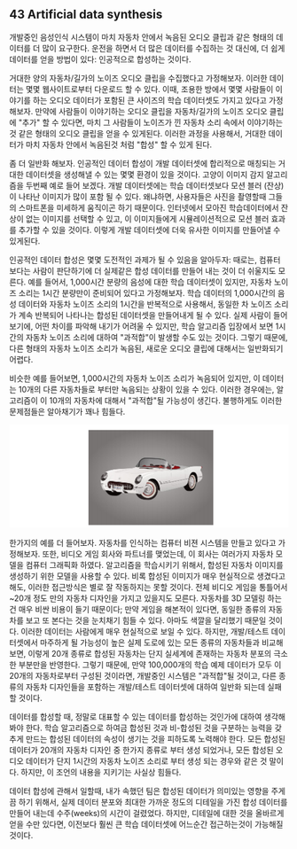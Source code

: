 ## 43 Artificial data synthesis

개발중인 음성인식 시스템이 마치 자동차 안에서 녹음된 오디오 클립과 같은 형태의 데이터를 더 많이 요구한다. 운전을 하면서 더 많은 데이터를 수집하는 것 대신에, 더 쉽게 데이터를 얻을 방법이 있다: 인공적으로 합성하는 것이다.

거대한 양의 자동차/길가의 노이즈 오디오 클립을 수집했다고 가정해보자. 이러한 데이터는 몇몇 웹사이트로부터 다운로드 할 수 있다. 이때, 조용한 방에서 몇몇 사람들이 이야기를 하는 오디오 데이터가 포함된 큰 사이즈의 학습 데이터셋도 가지고 있다고 가정해보자. 만약에 사람들이 이야기하는 오디오 클립을 자동차/길가의 노이즈 오디오 클립에 "추가" 할 수 있다면, 마치 그 사람들이 노이즈가 낀 자동차 소리 속에서 이야기하는 것 같은 형태의 오디오 클립을 얻을 수 있게된다. 이러한 과정을 사용해서, 거대한 데이터가 마치 자동차 안에서 녹음된것 처럼 "합성" 할 수 있게 된다.

좀 더 일반화 해보자. 인공적인 데이터 합성이 개발 데이터셋에 합리적으로 매칭되는 거대한 데이터셋을 생성해낼 수 있는 몇몇 환경이 있을 것이다. 고양이 이미지 감지 알고리즘을 두번째 예로 들어 보겠다. 개발 데이터셋에는 학습 데이터셋보다 모션 블러 (잔상)이 나타난 이미지가 많이 포함 될 수 있다. 왜냐하면, 사용자들은 사진을 촬영할때 그들의 스마트폰을 미세하게 움직이곤 하기 때문이다. 인터넷에서 모아진 학습데이터에서 잔상이 없는 이미지를 선택할 수 있고, 이 이미지들에게 시뮬레이션적으로 모션 블러 효과를 추가할 수 있을 것이다. 이렇게 개발 데이터셋에 더욱 유사한 이미지를 만들어낼 수 있게된다.

인공적인 데이터 합성은 몇몇 도전적인 과제가 될 수 있음을 알아두자: 때로는, 컴퓨터 보다는 사람이 판단하기에 더 실제같은 합성 데이터를 만들어 내는 것이 더 쉬울지도 모른다. 예를 들어서, 1,000시간 분량의 음성에 대한 학습 데이터셋이 있지만, 자동차 노이즈 소리는 1시간 분량만이 준비되어 있다고 가정해보자. 학습 데이터의 1,000시간의 음성 데이터와 자동차 노이즈 소리의 1시간을 반복적으로 사용해서, 동일한 차 노이즈 소리가 계속 반복되어 나타나는 합성된 데이터셋을 만들어내게 될 수 있다. 실제 사람이 들어 보기에, 어떤 차이를 파악해 내기가 어려울 수 있지만, 학습 알고리즘 입장에서 보면 1시간의 자동차 노이즈 소리에 대하여 "과적합"이 발생할 수도 있는 것이다. 그렇기 때문에, 다른 형태의 자동차 노이즈 소리가 녹음된, 새로운 오디오 클립에 대해서는 일반화되기 어렵다.

비슷한 예를 들어보면, 1,000시간의 자동차 노이즈 소리가 녹음되어 있지만, 이 데이터는 10개의 다른 자동차들로 부터만 녹음되는 상황이 있을 수 있다. 이러한 경우에는, 알고리즘이 이 10개의 자동차에 대해서 "과적합"될 가능성이 생긴다. 불행하게도 이러한 문제점들은 알아채기가 꽤나 힘들다.

<div style="text-align:center;">
  <img src="../img/43_1.PNG" style="text-align:center;"/>
</div>

한가지의 예를 더 들어보자. 자동차를 인식하는 컴퓨터 비젼 시스템을 만들고 있다고 가정해보자. 또한, 비디오 게임 회사와 파트너를 맺었는데, 이 회사는 여러가지 자동차 모델을 컴퓨터 그래픽화 하였다. 알고리즘을 학습시키기 위해서, 합성된 자동차 이미지를 생성하기 위한 모델을 사용할 수 있다. 비록 합성된 이미지가 매우 현실적으로 생겼다고 해도, 이러한 접근방식은 별로 잘 작동하지는 못할 것이다. 전체 비디오 게임을 통틀어서 ~20개 정도 만의 자동차 디자인을 가지고 있을지도 모른다. 자동차를 3D 모델링 하는건 매우 비싼 비용이 들기 때문이다; 만약 게임을 해본적이 있다면, 동일한 종류의 자동차를 보고 또 본다는 것을 눈치채기 힘들 수 있다. 아마도 색깔을 달리했기 때문일 것이다. 이러한 데이터는 사람에게 매우 현실적으로 보일 수 있다. 하지만, 개발/테스트 데이터셋에서 마주하게 될 가능성이 높은 실제 도로에 있는 모든 종류의 자동차들과 비교해보면, 이렇게 20개 종류로 합성된 자동차는 단지 실세계에 존재하는 자동차 분포의 극소한 부분만을 반영한다. 그렇기 때문에, 만약 100,000개의 학습 예제 데이터가 모두 이 20개의 자동차로부터 구성된 것이라면, 개발중인 시스템은 "과적합"될 것이고, 다른 종류의 자동차 디자인들을 포함하는 개발/테스트 데이터셋에 대하여 일반화 되는데 실패할 것이다.

데이터를 합성할 때, 정말로 대표할 수 있는 데이터를 합성하는 것인가에 대하여 생각해봐야 한다. 학습 알고리즘으로 하여금 합성된 것과 비-합성된 것을 구분하는 능력을 갖추게 만드는 합성된 데이터의 속성이 생기는 것을 피하도록 노력해야 한다. 모든 합성된 데이터가 20개의 자동차 디자인 중 한가지 종류로 부터 생성 되었거나, 모든 합성된 오디오 데이터가 단지 1시간의 자동차 노이즈 소리로 부터 생성 되는 경우와 같은 것 말이다. 하지만, 이 조언의 내용을 지키기는 사실상 힘들다.

데이터 합성에 관해서 일할때, 내가 속했던 팀은 합성된 데이터가 의미있는 영향을 주게끔 하기 위해서, 실제 데이터 분포와 최대한 가까운 정도의 디테일을 가진 합성 데이터를 만들어 내는데 수주(weeks)의 시간이 걸렸었다. 하지만, 디테일에 대한 것을 올바르게 얻을 수만 있다면, 이전보다 훨씬 큰 학습 데이터셋에 어느순간 접근하는것이 가능해질 것이다.

